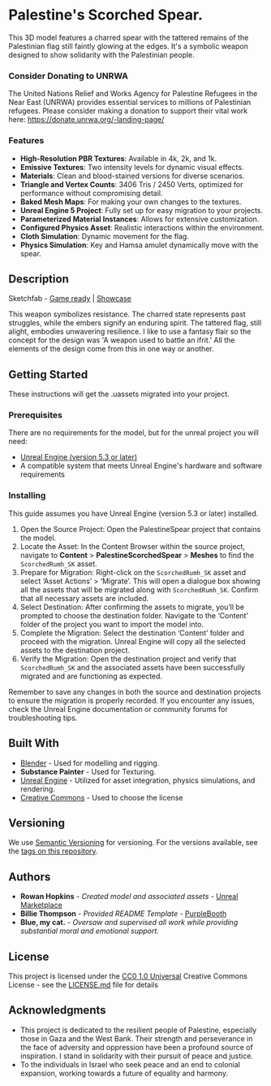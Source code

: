 # Palestine's Scorched Spear.

This 3D model features a charred spear with the tattered remains of the Palestinian flag still faintly glowing at the edges. It's a symbolic weapon designed to show solidarity with the Palestinian people.

### Consider Donating to UNRWA

The United Nations Relief and Works Agency for Palestine Refugees in the Near East (UNRWA) provides essential services to millions of Palestinian refugees. Please consider making a donation to support their vital work here: https://donate.unrwa.org/-landing-page/

### Features

- **High-Resolution PBR Textures**: Available in 4k, 2k, and 1k.
- **Emissive Textures**: Two intensity levels for dynamic visual effects.
- **Materials**: Clean and blood-stained versions for diverse scenarios.
- **Triangle and Vertex Counts**: 3406 Tris / 2450 Verts, optimized for performance without compromising detail. 
- **Baked Mesh Maps**: For making your own changes to the textures.
- **Unreal Engine 5 Project**: Fully set up for easy migration to your projects.
- **Parameterized Material Instances**: Allows for extensive customization.
- **Configured Physics Asset**: Realistic interactions within the environment.
- **Cloth Simulation**: Dynamic movement for the flag.
- **Physics Simulation**: Key and Hamsa amulet dynamically move with the spear.

## Description
Sketchfab - [Game ready](https://sketchfab.com/3d-models/palestines-scorched-spear-game-ready-038aa335c9ef406baa1016e1da5f525d) | [Showcase](https://sketchfab.com/3d-models/palestines-scorched-spear-showcase-43e45d5a328a40a984497def99a1d59c)

This weapon symbolizes resistance. The charred state represents past struggles, while the embers signify an enduring spirit. The tattered flag, still alight, embodies unwavering resilience. I like to use a fantasy flair so the concept for the design was 'A weapon used to battle an ifrit.' All the elements of the design come from this in one way or another.

## Getting Started

These instructions will get the .uassets migrated into your project.

### Prerequisites

There are no requirements for the model, but for the unreal project you will need:
- [Unreal Engine (version 5.3 or later)](https://www.unrealengine.com/en-US/download)
- A compatible system that meets Unreal Engine's hardware and software requirements


### Installing

This guide assumes you have Unreal Engine (version 5.3 or later) installed.

1. Open the Source Project: Open the PalestineSpear project that contains the model.
2. Locate the Asset: In the Content Browser within the source project, navigate to **Content** > **PalestineScorchedSpear** > **Meshes** to find the `ScorchedRumh_SK` asset.
3. Prepare for Migration: Right-click on the `ScorchedRumh_SK` asset and select ‘Asset Actions’ > ‘Migrate’. This will open a dialogue box showing all the assets that will be migrated along with `ScorchedRumh_SK`. Confirm that all necessary assets are included.
4. Select Destination: After confirming the assets to migrate, you’ll be prompted to choose the destination folder. Navigate to the ‘Content’ folder of the project you want to import the model into.
5. Complete the Migration: Select the destination ‘Content’ folder and proceed with the migration. Unreal Engine will copy all the selected assets to the destination project.
6. Verify the Migration: Open the destination project and verify that `ScorchedRumh_SK` and the associated assets have been successfully migrated and are functioning as expected.

Remember to save any changes in both the source and destination projects to ensure the migration is properly recorded. If you encounter any issues, check the Unreal Engine documentation or community forums for troubleshooting tips.


## Built With
  - [Blender](https://www.blender.org/) - Used for modelling and rigging.
  - **Substance Painter** - Used for Texturing.
  - [Unreal Engine](https://www.unrealengine.com/) - Utilized for asset integration, physics simulations, and rendering.
  - [Creative Commons](https://creativecommons.org/) - Used to choose
    the license
    

## Versioning

We use [Semantic Versioning](http://semver.org/) for versioning. For the versions
available, see the [tags on this
repository](https://github.com/rowanhopkins98/PalestineSpear-3dModel/tags).

## Authors

  - **Rowan Hopkins** - *Created model and associated assets* -
    [Unreal Marketplace](https://www.unrealengine.com/marketplace/en-US/profile/rowanhopkins98?count=20&sortBy=effectiveDate&sortDir=DESC&start=0)
  - **Billie Thompson** - *Provided README Template* -
    [PurpleBooth](https://github.com/PurpleBooth)
  - **Blue, my cat.** - *Oversaw and supervised all work while providing substantial moral and emotional support.*


## License

This project is licensed under the [CC0 1.0 Universal](LICENSE.md)
Creative Commons License - see the [LICENSE.md](LICENSE.md) file for
details

## Acknowledgments

  - This project is dedicated to the resilient people of Palestine, especially those in Gaza and the West Bank. Their strength and perseverance in the face of adversity and oppression have been a profound source of inspiration. I stand in solidarity with their pursuit of peace and justice.
  - To the individuals in Israel who seek peace and an end to colonial expansion, working towards a future of equality and harmony.
